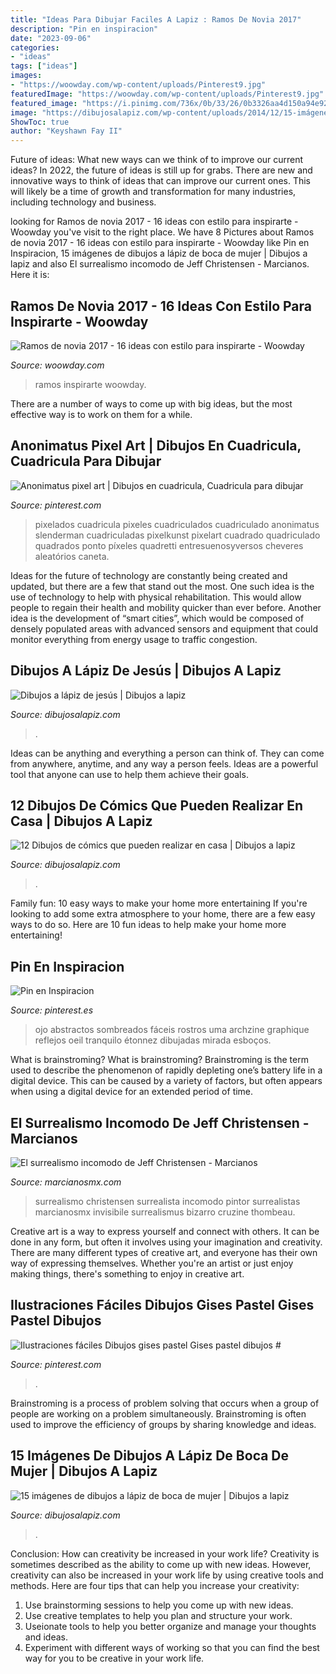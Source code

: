 ```yaml
---
title: "Ideas Para Dibujar Faciles A Lapiz : Ramos De Novia 2017"
description: "Pin en inspiracion"
date: "2023-09-06"
categories:
- "ideas"
tags: ["ideas"]
images:
- "https://woowday.com/wp-content/uploads/Pinterest9.jpg"
featuredImage: "https://woowday.com/wp-content/uploads/Pinterest9.jpg"
featured_image: "https://i.pinimg.com/736x/0b/33/26/0b3326aa4d150a94e9223730db25bfbb.jpg"
image: "https://dibujosalapiz.com/wp-content/uploads/2014/12/15-imágenes-de-dibujos-a-lápiz-de-boca-de-mujer-8-300x210.jpg"
ShowToc: true
author: "Keyshawn Fay II"
---
```



Future of ideas: What new ways can we think of to improve our current ideas?
In 2022, the future of ideas is still up for grabs. There are new and innovative ways to think of ideas that can improve our current ones. This will likely be a time of growth and transformation for many industries, including technology and business.

	

		
looking for Ramos de novia 2017 - 16 ideas con estilo para inspirarte - Woowday you've visit to the right place. We have 8 Pictures about Ramos de novia 2017 - 16 ideas con estilo para inspirarte - Woowday like Pin en Inspiracion, 15 imágenes de dibujos a lápiz de boca de mujer | Dibujos a lapiz and also El surrealismo incomodo de Jeff Christensen - Marcianos. Here it is:
		
    
## Ramos De Novia 2017 - 16 Ideas Con Estilo Para Inspirarte - Woowday

<img loading=lazy src="https://woowday.com/wp-content/uploads/Pinterest9.jpg" onerror="this.onerror=null;this.src='https://tse4.mm.bing.net/th?id=OIP.WVLiky1xzi-LkybsiCS5BQHaKI&amp;pid=15.1';" alt="Ramos de novia 2017 - 16 ideas con estilo para inspirarte - Woowday">

_Source: woowday.com_

>ramos inspirarte woowday. 

	

There are a number of ways to come up with big ideas, but the most effective way is to work on them for a while.

    
## Anonimatus Pixel Art | Dibujos En Cuadricula, Cuadricula Para Dibujar

<img loading=lazy src="https://i.pinimg.com/736x/fb/e2/7a/fbe27a1f45559ab3ce7b90d0a77a904d.jpg" onerror="this.onerror=null;this.src='https://tse4.mm.bing.net/th?id=OIP.euXX3lWLO5HfsoAo6KUbOwHaNK&amp;pid=15.1';" alt="Anonimatus pixel art | Dibujos en cuadricula, Cuadricula para dibujar">

_Source: pinterest.com_

>pixelados cuadricula pixeles cuadriculados cuadriculado anonimatus slenderman cuadriculadas pixelkunst pixelart cuadrado quadriculado quadrados ponto píxeles quadretti entresuenosyversos cheveres aleatórios caneta. 

	

Ideas for the future of technology are constantly being created and updated, but there are a few that stand out the most. One such idea is the use of technology to help with physical rehabilitation. This would allow people to regain their health and mobility quicker than ever before. Another idea is the development of “smart cities”, which would be composed of densely populated areas with advanced sensors and equipment that could monitor everything from energy usage to traffic congestion.

    
## Dibujos A Lápiz De Jesús | Dibujos A Lapiz

<img loading=lazy src="https://dibujosalapiz.com/wp-content/uploads/2014/10/Dibujos-a-lápiz-de-jesús-2-300x300.jpg" onerror="this.onerror=null;this.src='https://tse1.mm.bing.net/th?id=OIP.mpBmC5nrVdIuqD-ffWC7cgAAAA&amp;pid=15.1';" alt="Dibujos a lápiz de jesús | Dibujos a lapiz">

_Source: dibujosalapiz.com_

>. 

	

Ideas can be anything and everything a person can think of. They can come from anywhere, anytime, and any way a person feels. Ideas are a powerful tool that anyone can use to help them achieve their goals.

    
## 12 Dibujos De Cómics Que Pueden Realizar En Casa | Dibujos A Lapiz

<img loading=lazy src="https://dibujosalapiz.com/wp-content/uploads/2015/06/12-Dibujos-de-cómics-que-pueden-realizar-en-casa-3.jpg" onerror="this.onerror=null;this.src='https://tse1.mm.bing.net/th?id=OIP.iNh1OsRucxDMtSdWgMyiIgHaJf&amp;pid=15.1';" alt="12 Dibujos de cómics que pueden realizar en casa | Dibujos a lapiz">

_Source: dibujosalapiz.com_

>. 

	

Family fun: 10 easy ways to make your home more entertaining
If you're looking to add some extra atmosphere to your home, there are a few easy ways to do so. Here are 10 fun ideas to help make your home more entertaining!

    
## Pin En Inspiracion

<img loading=lazy src="https://i.pinimg.com/736x/0b/33/26/0b3326aa4d150a94e9223730db25bfbb.jpg" onerror="this.onerror=null;this.src='https://tse1.mm.bing.net/th?id=OIP.4khaodq6Dw_FE1BsmlGjfQHaFn&amp;pid=15.1';" alt="Pin en Inspiracion">

_Source: pinterest.es_

>ojo abstractos sombreados fáceis rostros uma archzine graphique reflejos oeil tranquilo étonnez dibujadas mirada esboços. 

	

What is brainstroming?
What is brainstroming? Brainstroming is the term used to describe the phenomenon of rapidly depleting one’s battery life in a digital device. This can be caused by a variety of factors, but often appears when using a digital device for an extended period of time.

    
## El Surrealismo Incomodo De Jeff Christensen - Marcianos

<img loading=lazy src="https://marcianosmx.com/wp-content/uploads/2014/03/Never-Know-.jpg" onerror="this.onerror=null;this.src='https://tse3.mm.bing.net/th?id=OIP.toWWuI5iLczMzc51zY45BgHaJ_&amp;pid=15.1';" alt="El surrealismo incomodo de Jeff Christensen - Marcianos">

_Source: marcianosmx.com_

>surrealismo christensen surrealista incomodo pintor surrealistas marcianosmx invisibile surrealismus bizarro cruzine thombeau. 

	

Creative art is a way to express yourself and connect with others. It can be done in any form, but often it involves using your imagination and creativity. There are many different types of creative art, and everyone has their own way of expressing themselves. Whether you're an artist or just enjoy making things, there's something to enjoy in creative art.

    
## Ilustraciones Fáciles Dibujos Gises Pastel Gises Pastel Dibujos #

<img loading=lazy src="https://i.pinimg.com/736x/c8/57/e9/c857e9263cf0808e4d0ebb8464a46efd.jpg" onerror="this.onerror=null;this.src='https://tse3.mm.bing.net/th?id=OIP.u9R-Td3qdVq-IOOI6KjdTQHaHa&amp;pid=15.1';" alt="Ilustraciones fáciles Dibujos gises pastel Gises pastel dibujos #">

_Source: pinterest.com_

>. 

	

Brainstroming is a process of problem solving that occurs when a group of people are working on a problem simultaneously. Brainstroming is often used to improve the efficiency of groups by sharing knowledge and ideas.

    
## 15 Imágenes De Dibujos A Lápiz De Boca De Mujer | Dibujos A Lapiz

<img loading=lazy src="https://dibujosalapiz.com/wp-content/uploads/2014/12/15-imágenes-de-dibujos-a-lápiz-de-boca-de-mujer-8-300x210.jpg" onerror="this.onerror=null;this.src='https://tse3.mm.bing.net/th?id=OIP.ZmIQWRGKGBoPAfHsk3dcIAAAAA&amp;pid=15.1';" alt="15 imágenes de dibujos a lápiz de boca de mujer | Dibujos a lapiz">

_Source: dibujosalapiz.com_

>. 

	

Conclusion: How can creativity be increased in your work life?
Creativity is sometimes described as the ability to come up with new ideas. However, creativity can also be increased in your work life by using creative tools and methods. Here are four tips that can help you increase your creativity:
1. Use brainstorming sessions to help you come up with new ideas.
2. Use creative templates to help you plan and structure your work.
3. Useionate tools to help you better organize and manage your thoughts and ideas.
4. Experiment with different ways of working so that you can find the best way for you to be creative in your work life.

